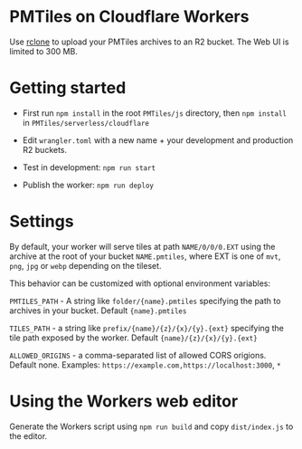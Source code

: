 # PMTiles on Cloudflare Workers

Use [rclone](https://rclone.org/downloads/) to upload your PMTiles archives to an R2 bucket. The Web UI is limited to 300 MB.

# Getting started

* First run `npm install` in the root `PMTiles/js` directory, then `npm install` in `PMTiles/serverless/cloudflare`

* Edit `wrangler.toml` with a new name + your development and production R2 buckets.

* Test in development: `npm run start`

* Publish the worker: `npm run deploy`

# Settings

By default, your worker will serve tiles at path `NAME/0/0/0.EXT` using the archive at the root of your bucket `NAME.pmtiles`, where EXT is one of `mvt`, `png`, `jpg` or `webp` depending on the tileset.

This behavior can be customized with optional environment variables:

`PMTILES_PATH` - A string like `folder/{name}.pmtiles` specifying the path to archives in your bucket. Default `{name}.pmtiles`

`TILES_PATH` - a string like `prefix/{name}/{z}/{x}/{y}.{ext}` specifying the tile path exposed by the worker. Default `{name}/{z}/{x}/{y}.{ext}`

`ALLOWED_ORIGINS` - a comma-separated list of allowed CORS origions. Default none. Examples: `https://example.com,https://localhost:3000`, `*`


# Using the Workers web editor

Generate the Workers script using `npm run build` and copy `dist/index.js` to the editor.
